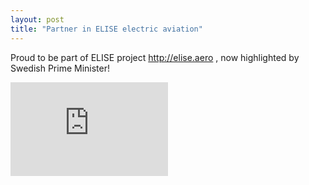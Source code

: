 ```yaml
---
layout: post
title: "Partner in ELISE electric aviation"
---
```


Proud to be part of ELISE project http://elise.aero , now highlighted by Swedish Prime Minister!

<!--
<iframe width="560" height="315" src="https://www.youtube.com/embed/ODPRCrm0k_M" frameborder="0" allow="accelerometer; autoplay; encrypted-media; gyroscope; picture-in-picture" allowfullscreen></iframe>
-->

<iframe width="50%" src="https://www.youtube.com/embed/ODPRCrm0k_M" frameborder="0" allow="accelerometer; autoplay; encrypted-media; gyroscope; picture-in-picture" allowfullscreen></iframe>

